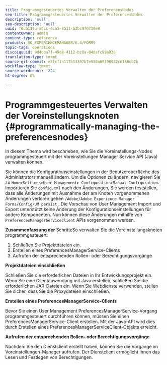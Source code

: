 ```yaml
---
title: Programmgesteuertes Verwalten der PreferencesNodes
seo-title: Programmgesteuertes Verwalten der PreferencesNodes
description: 'null'
seo-description: 'null'
uuid: f0cb117a-a6cc-4ca5-8511-b3bc9f6738e9
contentOwner: admin
content-type: reference
products: SG_EXPERIENCEMANAGER/6.4/FORMS
topic-tags: operations
discoiquuid: 9d4dba7f-49d8-4112-bc8a-04dafc99a936
translation-type: tm+mt
source-git-commit: e3fcf1a117b13392b7e530a09198982c6160cb7b
workflow-type: tm+mt
source-wordcount: '224'
ht-degree: 0%

---
```



# Programmgesteuertes Verwalten der Voreinstellungsknoten {#programmatically-managing-the-preferencesnodes}

In diesem Thema wird beschrieben, wie Sie die Voreinstellungs-Nodes programmgesteuert mit der Voreinstellungen Manager Service API (Java) verwalten können.

Sie können die Konfigurationseinstellungen in der Benutzeroberfläche des Administrators manuell ändern. Um die Optionen zu ändern, navigieren Sie zu `Home>Settings>User Management> Configuration>Manual Configuration`. Importieren Sie `config.xml` nach den Änderungen, Sie werden feststellen, dass alle Änderungen mit Ausnahme der am Knoten vorgenommenen Änderungen verloren gehen `/Adobe/Adobe Experience Manager Forms/Config/UM persist` . Die Vorschau von User Management Import und Export unterstützt keine Änderung der Konfigurationseinstellungen für andere Komponenten. Nun können diese Änderungen mithilfe von `PreferencesManagerServiceClient` APIs vorgenommen werden.

**Zusammenfassung der** SchritteSo verwalten Sie die Voreinstellungsknoten programmgesteuert:

1. Schließen Sie Projektdateien ein.
1. Erstellen eines PreferencesManagerService-Clients
1. Aufrufen der entsprechenden Rollen- oder Berechtigungsvorgänge

**Projektdateien einschließen**

Schließen Sie die erforderlichen Dateien in Ihr Entwicklungsprojekt ein. Wenn Sie eine Clientanwendung mit Java erstellen, schließen Sie die erforderlichen JAR-Dateien ein. Wenn Sie Webdienste verwenden, stellen Sie sicher, dass Sie die Proxydateien einschließen.

**Erstellen eines PreferencesManagerService-Clients**

Bevor Sie einen User Management PreferencesManagerService-Vorgang programmgesteuert durchführen können, müssen Sie einen PreferencesManagerService-Client erstellen. Mit der Java-API wird dies durch Erstellen eines PreferencesManagerServiceClient-Objekts erreicht.

**Aufrufen der entsprechenden Rollen- oder Berechtigungsvorgänge**

Nachdem Sie den Dienstclient erstellt haben, können Sie die Vorgänge im Voreinstellungen-Manager aufrufen. Der Dienstclient ermöglicht Ihnen das Lesen und Festlegen von Berechtigungen.
